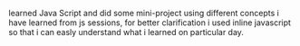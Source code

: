 learned Java Script and did some mini-project using different concepts i have learned from js sessions, 
for better clarification i used inline javascript so that i can easly understand what i learned on particular day.
